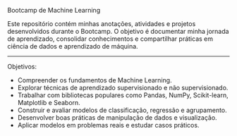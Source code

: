Bootcamp de Machine Learning

Este repositório contém minhas anotações, atividades e projetos desenvolvidos durante o Bootcamp. 
O objetivo é documentar minha jornada de aprendizado, consolidar conhecimentos e compartilhar práticas em ciência de dados e aprendizado de máquina.

---

Objetivos:
- Compreender os fundamentos de Machine Learning.
- Explorar técnicas de aprendizado supervisionado e não supervisionado.
- Trabalhar com bibliotecas populares como Pandas, NumPy, Scikit-learn, Matplotlib e Seaborn.
- Construir e avaliar modelos de classificação, regressão e agrupamento.
- Desenvolver boas práticas de manipulação de dados e visualização.
- Aplicar modelos em problemas reais e estudar casos práticos.
